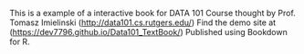 This is a example of a interactive book for DATA 101 Course thought by Prof. Tomasz Imielinski (http://data101.cs.rutgers.edu/)
Find the demo site at (https://dev7796.github.io/Data101_TextBook/)
Published using Bookdown for R.

